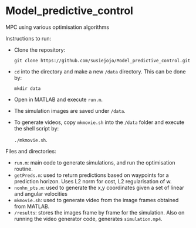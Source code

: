 # Model_predictive_control

MPC using various optimisation algorithms

Instructions to run:

- Clone the repository:

  `git clone https://github.com/susiejojo/Model_predictive_control.git`
  
- `cd` into the directory and make a new `/data` directory. This can be done by:

  `mkdir data`
  
- Open in MATLAB and execute `run.m`.
- The simulation images are saved under `/data`. 
- To generate videos, copy `mkmovie.sh` into the `/data` folder and execute the shell script by:

  `./mkmovie.sh`.

Files and directories:

- `run.m`: main code to generate simulations, and run the optimisation routine.
- `getPreds.m`: used to return predictions based on waypoints for a prediction horizon. Uses L2 norm for cost, L2 regularisation of w.
- `nonhn_pts.m`: used to generate the x,y coordinates given a set of linear and angular velocities
- `mkmovie.sh`: used to generate video from the image frames obtained from MATLAB.
- `/results`: stores the images frame by frame for the simulation. Also on running the video generator code, generates `simulation.mp4`.
